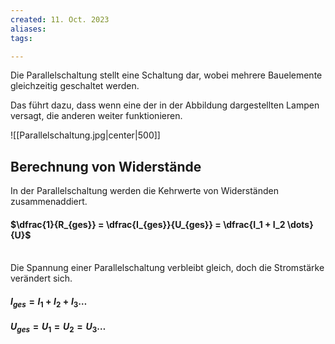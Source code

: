 ```yaml
---
created: 11. Oct. 2023
aliases:
tags:

---
```

Die Parallelschaltung stellt eine Schaltung dar, wobei mehrere Bauelemente gleichzeitig geschaltet werden.

Das führt dazu, dass wenn eine der in der Abbildung dargestellten Lampen versagt, die anderen weiter funktionieren.

![[Parallelschaltung.jpg|center|500]]

## Berechnung von Widerstände

In der Parallelschaltung werden die Kehrwerte von Widerständen zusammenaddiert.
#### $\dfrac{1}{R_{ges}} = \dfrac{I_{ges}}{U_{ges}} = \dfrac{I_1 + I_2 \dots}{U}$
\
Die Spannung einer Parallelschaltung verbleibt gleich, doch die Stromstärke verändert sich.
#### $I_{ges} = I_1 + I_2 + I_3 \dots$
#### $U_{ges} = U_1 = U_2 = U_3 \dots$